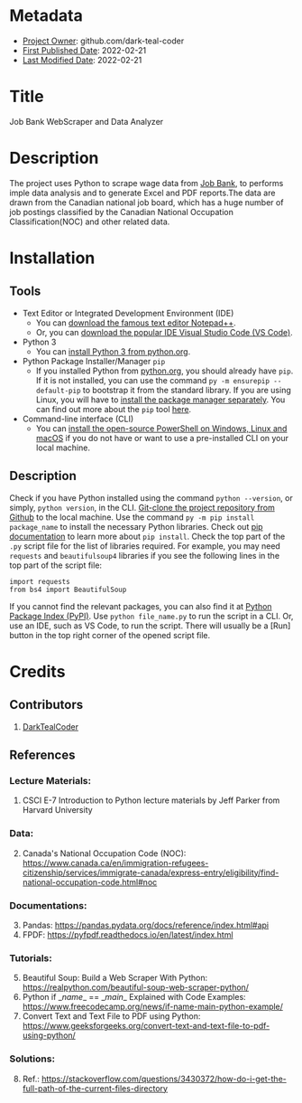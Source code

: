 <!-- This is a README file for a project. -->

# Metadata
- <ins>Project Owner</ins>: github.com/dark-teal-coder
- <ins>First Published Date</ins>: 2022-02-21
- <ins>Last Modified Date</ins>: 2022-02-21

# Title 
Job Bank WebScraper and Data Analyzer

# Description 
The project uses Python to scrape wage data from [Job Bank](https://www.jobbank.gc.ca/home), to performs imple data analysis and to generate Excel and PDF reports.The data are drawn from the Canadian national job board, which has a huge number of job postings classified by the Canadian National Occupation Classification(NOC) and other related data.

# Installation 

## Tools
- Text Editor or Integrated Development Environment (IDE)
  - You can [download the famous text editor Notepad++](https://notepad-plus-plus.org/downloads/). 
  - Or, you can [download the popular IDE Visual Studio Code (VS Code)](https://code.visualstudio.com/download). 
- Python 3
  - You can [install Python 3 from python.org](https://www.python.org/downloads/). 
- Python Package Installer/Manager `pip`
  - If you installed Python from [python.org](https://www.python.org/), you should already have `pip`. If it is not installed, you can use the command `py -m ensurepip --default-pip` to bootstrap it from the standard library. If you are using Linux, you will have to [install the package manager separately](https://packaging.python.org/en/latest/guides/installing-using-linux-tools/). You can find out more about the `pip` tool [here](https://pip.pypa.io/en/stable/getting-started/). 
- Command-line interface (CLI) 
  - You can [install the open-source PowerShell on Windows, Linux and macOS](https://docs.microsoft.com/en-us/powershell/scripting/install/installing-powershell) if you do not have or want to use a pre-installed CLI on your local machine. 

## Description
Check if you have Python installed using the command `python --version`, or simply, `python version`, in the CLI. [Git-clone the project repository from Github](https://docs.github.com/en/repositories/creating-and-managing-repositories/cloning-a-repository) to the local machine. Use the command `py -m pip install package_name` to install the necessary Python libraries. Check out [pip documentation](https://pip.pypa.io/en/stable/cli/pip_install/) to learn more about `pip install`. Check the top part of the `.py` script file for the list of libraries required. For example, you may need `requests` and `beautifulsoup4` libraries if you see the following lines in the top part of the script file: 
```
import requests
from bs4 import BeautifulSoup
```
If you cannot find the relevant packages, you can also find it at [Python Package Index (PyPI)](https://pypi.org/). Use `python file_name.py` to run the script in a CLI. Or, use an IDE, such as VS Code, to run the script. There will usually be a [Run] button in the top right corner of the opened script file. 

# Credits 

## Contributors 
1. [DarkTealCoder](https://github.com/dark-teal-coder)

## References 
### Lecture Materials:
1. CSCI E-7 Introduction to Python lecture materials by Jeff Parker from Harvard University 
### Data: 
2. Canada's National Occupation Code (NOC): https://www.canada.ca/en/immigration-refugees-citizenship/services/immigrate-canada/express-entry/eligibility/find-national-occupation-code.html#noc
### Documentations: 
3. Pandas: https://pandas.pydata.org/docs/reference/index.html#api
4. FPDF: https://pyfpdf.readthedocs.io/en/latest/index.html
### Tutorials: 
5. Beautiful Soup: Build a Web Scraper With Python: https://realpython.com/beautiful-soup-web-scraper-python/
6. Python if \__name__ == \__main__ Explained with Code Examples: https://www.freecodecamp.org/news/if-name-main-python-example/
7. Convert Text and Text File to PDF using Python: https://www.geeksforgeeks.org/convert-text-and-text-file-to-pdf-using-python/
### Solutions: 
8. Ref.: https://stackoverflow.com/questions/3430372/how-do-i-get-the-full-path-of-the-current-files-directory
